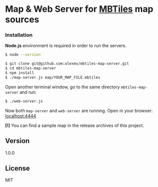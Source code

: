 # Map & Web Server for [MBTiles](https://github.com/mapbox/mbtiles-spec) map sources

### Installation

**Node.js** environment is required in order to run the servers.

```sh
$ node --version
```

```sh
$ git clone git@github.com:alexmx/mbtiles-map-server.git
$ cd mbtiles-map-server
$ npm install
$ ./map-server.js map/YOUR_MAP_FILE.mbtiles
```

Open another terminal window, go to the same directory `mbtiles-map-server` and run:

```sh
$ ./web-server.js
```

Now both `map-server` and `web-server` are running.
Open in your browser: [localhost:4444](http://localhost:4444/)

**[!]** You can find a sample map in the release archives of this project.

Version
----
1.0.0

License
----

MIT
